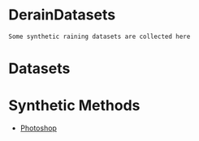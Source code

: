 # DerainDatasets
    Some synthetic raining datasets are collected here

# Datasets

# Synthetic Methods

  * [Photoshop](https://www.photoshopessentials.com/photo-effects/rain/)

